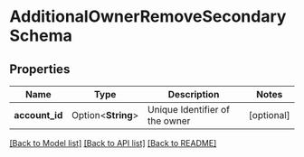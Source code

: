 # AdditionalOwnerRemoveSecondarySchema

## Properties

Name | Type | Description | Notes
------------ | ------------- | ------------- | -------------
**account_id** | Option<**String**> | Unique Identifier of the owner | [optional]

[[Back to Model list]](../README.md#documentation-for-models) [[Back to API list]](../README.md#documentation-for-api-endpoints) [[Back to README]](../README.md)



